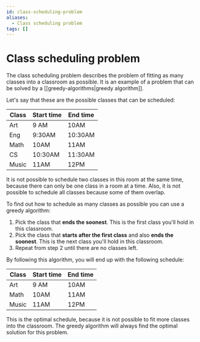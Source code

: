 ```yaml
---
id: class-scheduling-problem
aliases:
  - Class scheduling problem
tags: []
---
```


# Class scheduling problem

The class scheduling problem describes the problem of fitting as many classes into a classroom as possible. It is an example of a problem that can be solved by a [[greedy-algorithms|greedy algorithm]].

Let's say that these are the possible classes that can be scheduled:

| Class | Start time | End time |
| ----- | ---------- | -------- |
| Art   | 9 AM       | 10AM     |
| Eng   | 9:30AM     | 10:30AM  |
| Math  | 10AM       | 11AM     |
| CS    | 10:30AM    | 11:30AM  |
| Music | 11AM       | 12PM     |

It is not possible to schedule two classes in this room at the same time, because there can only be one class in a room at a time. Also, it is not possible to schedule all classes because some of them overlap.

To find out how to schedule as many classes as possible you can use a greedy algorithm:

1. Pick the class that **ends the soonest**. This is the first class you'll hold in this classroom.
2. Pick the class that **starts after the first class** and also **ends the soonest**. This is the next class you'll hold in this classroom.
3. Repeat from step 2 until there are no classes left.

By following this algorithm, you will end up with the following schedule:

| Class | Start time | End time |
| ----- | ---------- | -------- |
| Art   | 9 AM       | 10AM     |
| Math  | 10AM       | 11AM     |
| Music | 11AM       | 12PM     |

This is the optimal schedule, because it is not possible to fit more classes into the classroom. The greedy algorithm will always find the optimal solution for this problem.
